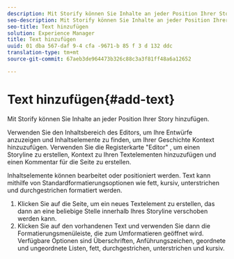 ```yaml
---
description: Mit Storify können Sie Inhalte an jeder Position Ihrer Story hinzufügen.
seo-description: Mit Storify können Sie Inhalte an jeder Position Ihrer Story hinzufügen.
seo-title: Text hinzufügen
solution: Experience Manager
title: Text hinzufügen
uuid: 01 dba 567-daf 9-4 cfa -9671-b 85 f 3 d 132 ddc
translation-type: tm+mt
source-git-commit: 67aeb3de964473b326c88c3a3f81ff48a6a12652

---
```



# Text hinzufügen{#add-text}

Mit Storify können Sie Inhalte an jeder Position Ihrer Story hinzufügen.

Verwenden Sie den Inhaltsbereich des Editors, um Ihre Entwürfe anzuzeigen und Inhaltselemente zu finden, um Ihrer Geschichte Kontext hinzuzufügen. Verwenden Sie die Registerkarte &quot;Editor&quot; , um einen Storyline zu erstellen, Kontext zu Ihren Textelementen hinzuzufügen und einen Kommentar für die Seite zu erstellen.

Inhaltselemente können bearbeitet oder positioniert werden. Text kann mithilfe von Standardformatierungsoptionen wie fett, kursiv, unterstrichen und durchgestrichen formatiert werden.

1. Klicken Sie auf die Seite, um ein neues Textelement zu erstellen, das dann an eine beliebige Stelle innerhalb Ihres Storyline verschoben werden kann.
1. Klicken Sie auf den vorhandenen Text und verwenden Sie dann die Formatierungsmenüleiste, die zum Umformatieren geöffnet wird. Verfügbare Optionen sind Überschriften, Anführungszeichen, geordnete und ungeordnete Listen, fett, durchgestrichen, unterstrichen und kursiv.
